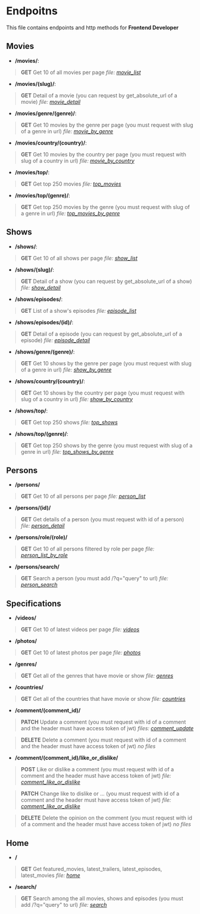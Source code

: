 # Endpoitns

This file contains endpoints and http methods for **Frontend Developer**

## Movies

- **/movies/**:

> **GET**
> Get 10 of all movies per page
> _file: [movie_list](json/movies/movie_list.json)_

- **/movies/(slug)/**:

> **GET**
> Detail of a movie (you can request by get_absolute_url of a movie)
> _file: [movie_detail](json/movies/movie_detail.json)_

- **/movies/genre/(genre)/**:

> **GET**
> Get 10 movies by the genre per page (you must request with slug of a genre in url)
> _file: [movie_by_genre](json/movies/movie_by_genre.json)_

- **/movies/country/(country)/**:

> **GET**
> Get 10 movies by the country per page (you must request with slug of a country in url)
> _file: [movie_by_country](json/movies/movie_by_country.json)_

- **/movies/top/**:

> **GET**
> Get top 250 movies
> _file: [top_movies](json/movies/top_movies.json)_

- **/movies/top/(genre)/**:

> **GET**
> Get top 250 movies by the genre (you must request with slug of a genre in url)
> _file: [top_movies_by_genre](json/movies/top_movies.json)_

## Shows

- **/shows/**:

> **GET**
Get 10 of all shows per page
*file: [show_list](json/shows/shows_list.json)*

- **/shows/(slug)/**:

> **GET**
Detail of a show (you can request by get_absolute_url of a show)
*file: [show_detail](json/shows/show_detail.json)*
 
- **/shows/episodes/**:

> **GET**
List of a show's episodes
*file: [episode_list](json/shows/episode_list.json)*
 
- **/shows/episodes/(id)/**:

> **GET**
Detail of a episode (you can request by get_absolute_url of a episode)
*file: [episode_detail](json/shows/episode_detail.json)*

- **/shows/genre/(genre)/**:

> **GET**
Get 10 shows by the genre per page (you must request with slug of a genre in url)
*file: [show_by_genre](json/shows/show_by_genre.json)*

- **/shows/country/(country)/**:

> **GET**
Get 10 shows by the country per page (you must request with slug of a country in url)
*file: [show_by_country](json/shows/show_by_country.json)*

- **/shows/top/**:

> **GET**
Get top 250 shows
*file: [top_shows](json/shows/top_shows.json)* 

- **/shows/top/(genre)/**:

> **GET**
Get top 250 shows by the genre (you must request with slug of a genre in url)
*file: [top_shows_by_genre](json/shows/top_shows.json)* 

## Persons

- **/persons/**

> **GET**
Get 10 of all persons per page
*file: [person_list](json/persons/person_list.json)*

- **/persons/(id)/**

> **GET**
Get details of a person (you must request with id of a person)
*file: [person_detail](json/persons/person_detail.json)*

- **/persons/role/(role)/**

> **GET**
Get 10 of all persons filtered by role per page
*file: [person_list_by_role](json/persons/person_list_by_role.json)*

- **/persons/search/**

> **GET**
Search a person (you must add /?q="query" to url)
*file: [person_search](json/persons/person_search.json)*

## Specifications

- **/videos/**

> **GET**
Get 10 of latest videos per page
*file: [videos](json/specifications/videos.json)*

- **/photos/**

> **GET**
Get 10 of latest photos per page
*file: [photos](json/specifications/photos.json)*

- **/genres/**

> **GET**
Get all of the genres that have movie or show
*file: [genres](json/specifications/genres.json)*

- **/countries/**

> **GET**
Get all of the countries that have movie or show
*file: [countries](json/specifications/countries.json)*

- **/comment/(comment_id)/**

> **PATCH**
Update a comment (you must request with id of a comment and the header must have access token of jwt)
*files: [comment_update](json/specifications/comment_update.json)*

> **DELETE**
Delete a comment (you must request with id of a comment and the header must have access token of jwt)
*no files*

- **/comment/(comment_id)/like_or_dislike/**

>  **POST**
Like or dislike a comment (you must request with id of a comment and the header must have access token of jwt)
*file: [comment_like_or_dislike](json/specifications/comment_like_or_dislike.json)*

> **PATCH**
Change like to dislike or ... (you must request with id of a comment and the header must have access token of jwt)
*file: [comment_like_or_dislike](json/specifications/comment_like_or_dislike.json)*

> **DELETE**
Delete the opinion on the comment (you must request with id of a comment and the header must have access token of jwt)
*no files*

## Home

- **/**

> **GET**
Get featured_movies, latest_trailers, latest_episodes, latest_movies
*file: [home](json/home/home.json)*

- **/search/**

> **GET**
Search among the all movies, shows and episodes (you must add /?q="query" to url)
*file: [search](json/home/search.json)*
